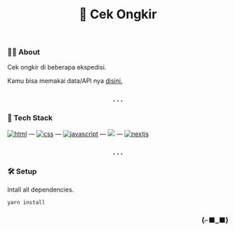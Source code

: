 <h1 align="center">🔎 Cek Ongkir</h1>

<br>

### 👨‍💻 About

Cek ongkir di beberapa ekspedisi.

Kamu bisa memakai data/API nya [disini.](https://github.com/apriliandi246/rajaongkir-api)

<h3 align="center">. . .</h3>

### 🧰 Tech Stack

[<img alt="html" src="https://img.shields.io/badge/HTML-239120?style=for-the-badge&logo=html5&logoColor=white" />](https://developer.mozilla.org/en-US/docs/Web/HTML) —
[<img alt="css" src="https://img.shields.io/badge/CSS-1572B6?style=for-the-badge&logo=css3&logoColor=white" />](https://developer.mozilla.org/en-US/docs/Web/CSS) —
[<img alt="javascript" src="https://img.shields.io/badge/JavaScript-323330?style=for-the-badge&logo=javascript&logoColor=F7DF1E" />](https://developer.mozilla.org/en-US/docs/Web/javascript) —
[<img src="https://img.shields.io/badge/react%20-%2320232a.svg?&style=for-the-badge&logo=react&logoColor=%2361DAFB" />](https://reactjs.org/) —
[<img alt="nextjs" src="https://img.shields.io/badge/next.js-000000?style=for-the-badge&logo=nextdotjs&logoColor=white" />](https://nextjs.org/)

<h3 align="center">. . .</h3>

### 🛠 Setup

Intall all dependencies.

`yarn install`

<h3 align="right">(⌐■_■)</h3>
